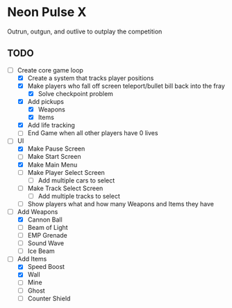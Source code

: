 # Neon Pulse X
Outrun, outgun, and outlive to outplay the competition

## TODO
- [ ] Create core game loop
  - [x] Create a system that tracks player positions
  - [x] Make players who fall off screen teleport/bullet bill back into the fray
    - [x] Solve checkpoint problem 
  - [x] Add pickups
    - [x] Weapons
    - [x] Items
  - [x] Add life tracking
  - [ ] End Game when all other players have 0 lives
- [ ] UI
  - [x] Make Pause Screen
  - [ ] Make Start Screen
  - [x] Make Main Menu
  - [ ] Make Player Select Screen
    - [ ] Add multiple cars to select
  - [ ] Make Track Select Screen
    - [ ] Add multiple tracks to select
  - [ ] Show players what and how many Weapons and Items they have
- [ ] Add Weapons
  - [x] Cannon Ball
  - [ ] Beam of Light
  - [ ] EMP Grenade
  - [ ] Sound Wave
  - [ ] Ice Beam
- [ ] Add Items
  - [x] Speed Boost
  - [x] Wall
  - [ ] Mine
  - [ ] Ghost
  - [ ] Counter Shield
